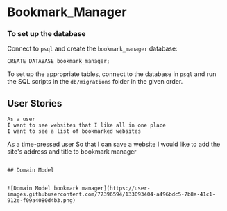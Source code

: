 # Bookmark_Manager

### To set up the database

Connect to `psql` and create the `bookmark_manager` database:

```
CREATE DATABASE bookmark_manager;
```

To set up the appropriate tables, 
connect to the database in `psql` and run the SQL scripts in the `db/migrations` folder in the given order.

## User Stories

```
As a user
I want to see websites that I like all in one place
I want to see a list of bookmarked websites
```
As a time-pressed user
So that I can save a website
I would like to add the site's address and title to bookmark manager
```

## Domain Model


![Domain Model bookmark manager](https://user-images.githubusercontent.com/77396594/133093404-a496bdc5-7b8a-41c1-912e-f09a4080d4b3.png)